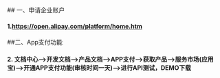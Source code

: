 ﻿﻿﻿﻿﻿﻿﻿﻿## 一、申请企业账户#### 1.https://open.alipay.com/platform/home.htm##二、App支付功能#### 2. 文档中心-->开发文档-->产品文档-->APP支付-->获取产品-->服务市场(应用宝)-->开通APP支付功能(审核时间一天)-->进行API测试，DEMO下载